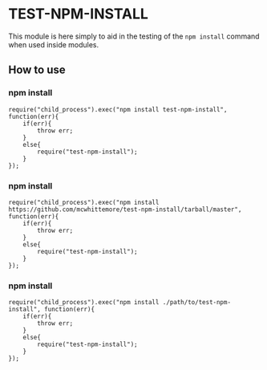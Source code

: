 # TEST-NPM-INSTALL

This module is here simply to aid in the testing of the `npm install` command when used inside modules.

## How to use

### npm install <from npm>

```
require("child_process").exec("npm install test-npm-install", function(err){
	if(err){
		throw err;
	}
	else{
		require("test-npm-install");
	}
});
```

### npm install <from url>

```
require("child_process").exec("npm install https://github.com/mcwhittemore/test-npm-install/tarball/master", function(err){
	if(err){
		throw err;
	}
	else{
		require("test-npm-install");
	}
});
```

### npm install <local>

```
require("child_process").exec("npm install ./path/to/test-npm-install", function(err){
	if(err){
		throw err;
	}
	else{
		require("test-npm-install");
	}
});
```